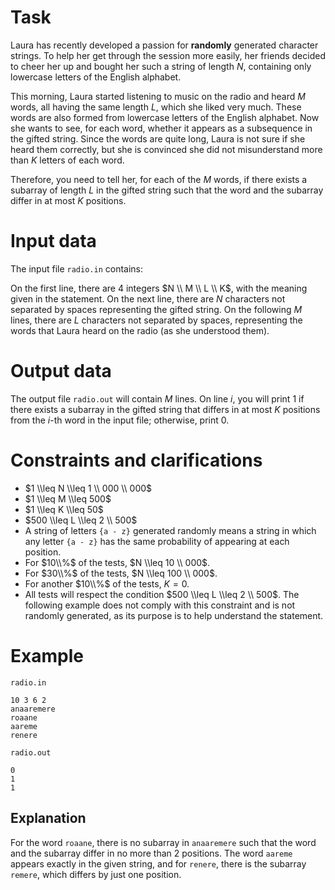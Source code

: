 
# Task

Laura has recently developed a passion for **randomly** generated character strings. To help her get through the session more easily, her friends decided to cheer her up and bought her such a string of length $N$, containing only lowercase letters of the English alphabet.

This morning, Laura started listening to music on the radio and heard $M$ words, all having the same length $L$, which she liked very much. These words are also formed from lowercase letters of the English alphabet. Now she wants to see, for each word, whether it appears as a subsequence in the gifted string. Since the words are quite long, Laura is not sure if she heard them correctly, but she is convinced she did not misunderstand more than $K$ letters of each word.

Therefore, you need to tell her, for each of the $M$ words, if there exists a subarray of length $L$ in the gifted string such that the word and the subarray differ in at most $K$ positions.

# Input data

The input file `radio.in` contains:

On the first line, there are $4$ integers $N \\ M \\ L \\ K$, with the meaning given in the statement. On the next line, there are $N$ characters not separated by spaces representing the gifted string. On the following $M$ lines, there are $L$ characters not separated by spaces, representing the words that Laura heard on the radio (as she understood them).

# Output data

The output file `radio.out` will contain $M$ lines. On line $i$, you will print $1$ if there exists a subarray in the gifted string that differs in at most $K$ positions from the $i$-th word in the input file; otherwise, print $0$.

# Constraints and clarifications

* $1 \\leq N \\leq 1 \\ 000 \\ 000$
* $1 \\leq M \\leq 500$
* $1 \\leq K \\leq 50$
* $500 \\leq L \\leq 2 \\ 500$
* A string of letters `{a - z}` generated randomly means a string in which any letter `{a - z}` has the same probability of appearing at each position.
* For $10\\%$ of the tests, $N \\leq 10 \\ 000$.
* For $30\\%$ of the tests, $N \\leq 100 \\ 000$.
* For another $10\\%$ of the tests, $K = 0$.
* All tests will respect the condition $500 \\leq L \\leq 2 \\ 500$. The following example does not comply with this constraint and is not randomly generated, as its purpose is to help understand the statement.

# Example

`radio.in`
```
10 3 6 2
anaaremere
roaane
aareme
renere
```

`radio.out`
```
0
1
1
```

## Explanation

For the word `roaane`, there is no subarray in `anaaremere` such that the word and the subarray differ in no more than $2$ positions. The word `aareme` appears exactly in the given string, and for `renere`, there is the subarray `remere`, which differs by just one position.
